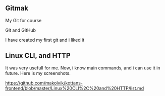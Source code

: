 ## Gitmak
My Git  for course 

Git and GitHub

I have created my first git and i liked it

## Linux CLI, and HTTP

It was very usefull for me. Now, i know main commands, and i can use it in future.
Here is my screenshots.

https://github.com/makolvik/kottans-frontend/blob/master/Linux%20CLI%2C%20and%20HTTP/list.md